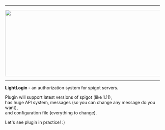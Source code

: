 <hr />
<img src="https://s27.postimg.org/51lj3b0c3/logo.png" width="543px" height="217px" />
<hr />
<p />
<b> LightLogin </b> - an authorization system for spigot servers.
<p />
Plugin will support latest versions of spigot (like 1.11), <br />
has huge API system, messages (so you can change any message do you want), <br />
and configuration file (everything to change).
<p />
Let's see plugin in practice! :)
